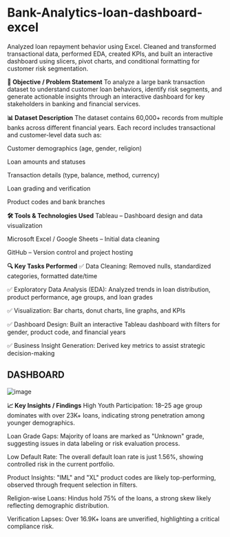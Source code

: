 # Bank-Analytics-loan-dashboard-excel
Analyzed loan repayment behavior using Excel. Cleaned and transformed transactional data, performed EDA, created KPIs, and built an interactive dashboard using slicers, pivot charts, and conditional formatting for customer risk segmentation.

**🎯 Objective / Problem Statement**
To analyze a large bank transaction dataset to understand customer loan behaviors, identify risk segments, and generate actionable insights through an interactive dashboard for key stakeholders in banking and financial services.

**📊 Dataset Description**
The dataset contains 60,000+ records from multiple banks across different financial years. Each record includes transactional and customer-level data such as:

Customer demographics (age, gender, religion)

Loan amounts and statuses

Transaction details (type, balance, method, currency)

Loan grading and verification

Product codes and bank branches

**🛠️ Tools & Technologies Used**
Tableau – Dashboard design and data visualization

Microsoft Excel / Google Sheets – Initial data cleaning

GitHub – Version control and project hosting

**🔍 Key Tasks Performed**
✅ Data Cleaning: Removed nulls, standardized categories, formatted date/time

✅ Exploratory Data Analysis (EDA): Analyzed trends in loan distribution, product performance, age groups, and loan grades

✅ Visualization: Bar charts, donut charts, line graphs, and KPIs

✅ Dashboard Design: Built an interactive Tableau dashboard with filters for gender, product code, and financial years

✅ Business Insight Generation: Derived key metrics to assist strategic decision-making

## DASHBOARD 
![image](https://github.com/user-attachments/assets/c28840c4-c0c9-4637-89f9-2a68f7d67341)


**📈 Key Insights / Findings**
High Youth Participation: 18–25 age group dominates with over 23K+ loans, indicating strong penetration among younger demographics.

Loan Grade Gaps: Majority of loans are marked as "Unknown" grade, suggesting issues in data labeling or risk evaluation process.

Low Default Rate: The overall default loan rate is just 1.56%, showing controlled risk in the current portfolio.

Product Insights: "IML" and "XL" product codes are likely top-performing, observed through frequent selection in filters.

Religion-wise Loans: Hindus hold 75% of the loans, a strong skew likely reflecting demographic distribution.

Verification Lapses: Over 16.9K+ loans are unverified, highlighting a critical compliance risk.
